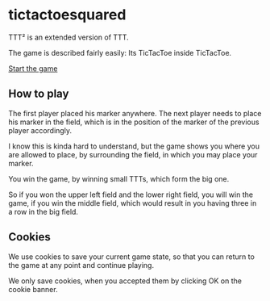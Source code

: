 # tictactoesquared
 
TTT² is an extended version of TTT.

The game is described fairly easily: Its TicTacToe inside TicTacToe.

[Start the game](https://programminghoch10.github.io/tictactoesquared)

## How to play

The first player placed his marker anywhere. 
The next player needs to place his marker in the field, 
which is in the position of the marker of the previous player accordingly. 

I know this is kinda hard to understand, 
but the game shows you where you are allowed to place, 
by surrounding the field, in which you may place your marker.

You win the game, by winning small TTTs, which form the big one.

So if you won the upper left field and the lower right field, 
you will win the game, if you win the middle field, 
which would result in you having three in a row in the big field.

## Cookies

We use cookies to save your current game state, 
so that you can return to the game at any point and continue playing.

We only save cookies, when you accepted them 
by clicking OK on the cookie banner.
